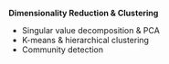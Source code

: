 **Dimensionality Reduction & Clustering**
* Singular value decomposition & PCA
* K-means & hierarchical clustering
* Community detection
